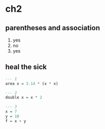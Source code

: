 # ch2

## parentheses and association

1. yes
2. no
3. yes

## heal the sick

```haskell
--- 1
area x = 3.14 * (x * x)

--- 2
double x = x * 2

--- 3
x = 7
y = 10
f = x + y
```

